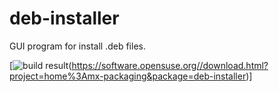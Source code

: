 # deb-installer
GUI program for install .deb files.

[![build result](https://build.opensuse.org/projects/home:mx-packaging/packages/deb-installer/badge.svg?type=default)(https://software.opensuse.org//download.html?project=home%3Amx-packaging&package=deb-installer)]
